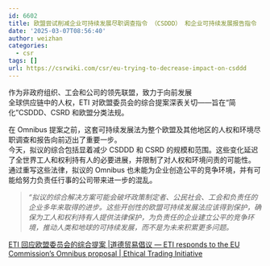 ```yaml
---
id: 6602
title: 欧盟尝试削减企业可持续发展尽职调查指令 （CSDDD） 和企业可持续发展报告指令 （CSRD） 的核心原则
date: '2025-03-07T08:56:40'
author: weizhan
categories:
  - csr
tags: []
url: https://csrwiki.com/csr/eu-trying-to-decrease-impact-on-csddd
---
```


作为非政府组织、工会和公司的领先联盟，致力于向前发展\
全球供应链中的人权，ETI 对欧盟委员会的综合提案深表关切——旨在“简化”CSDDD、CSRD 和欧盟分类法规。

在 Omnibus 提案之前，这套可持续发展法为整个欧盟及其他地区的人权和环境尽职调查和报告向前迈出了重要一步。\
今天，拟议的综合包括显着减少 CSDDD 和 CSRD 的规模和范围。这些变化延迟了全世界工人和权利持有人的必要进展，并限制了对人权和环境问责的可能性。\
通过重写这些法律，拟议的 Omnibus 也未能为企业创造公平的竞争环境，并有可能给努力负责任行事的公司带来进一步的混乱。

> *“拟议的综合解决方案可能会破坏政策制定者、公民社会、工会和负责任的企业多年来取得的进步。这些开创性的欧盟可持续发展法应该得到保护，确保为工人和权利持有人提供法律保护，为负责任的企业建立公平的竞争环境，推动人类和地球的可持续发展，而不是为未来积累更多问题。*

[ETI 回应欧盟委员会的综合提案 |道德贸易倡议 — ETI responds to the EU Commission’s Omnibus proposal | Ethical Trading Initiative](https://www.ethicaltrade.org/insights/blog/eti-responds-to-eu-commissions-omnibus-proposal)
